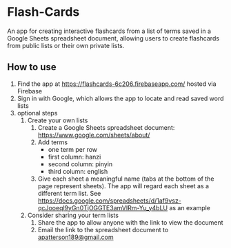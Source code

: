 # Flash-Cards
An app for creating interactive flashcards from a list of terms saved in a Google Sheets spreadsheet document, allowing users to create flashcards from public lists or their own private lists.
## How to use
1. Find the app at https://flashcards-6c206.firebaseapp.com/ hosted via Firebase
2. Sign in with Google, which allows the app to locate and read saved word lists
3. optional steps
    1. Create your own lists
        1. Create a Google Sheets spreadsheet document: https://www.google.com/sheets/about/
        2. Add terms
            * one term per row
            * first column: hanzi
            * second column: pinyin
            * third column: english
        3. Give each sheet a meaningful name (tabs at the bottom of the page represent sheets). The app will regard each sheet as a different term list. See https://docs.google.com/spreadsheets/d/1af9vsz-qcJooeql9yGn0TjOGGTE3amVIRm-Yu_y4bLU as an example
    2. Consider sharing your term lists
        1. Share the app to allow anyone with the link to view the document
        2. Email the link to the spreadsheet document to apatterson189@gmail.com

